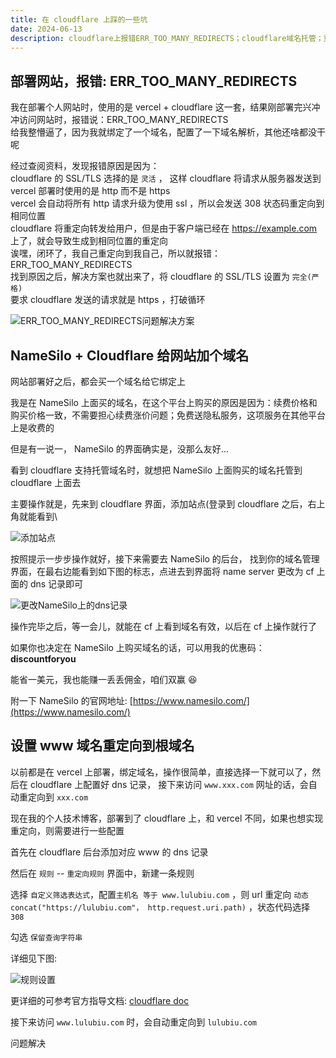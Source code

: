 ```yaml
---
title: 在 cloudflare 上踩的一些坑
date: 2024-06-13
description: cloudflare上报错ERR_TOO_MANY_REDIRECTS；cloudflare域名托管；重定向规则设置
---
```


## 部署网站，报错: ERR_TOO_MANY_REDIRECTS

我在部署个人网站时，使用的是 vercel + cloudflare 这一套，结果刚部署完兴冲冲访问网站时，报错说：ERR_TOO_MANY_REDIRECTS  
给我整懵逼了，因为我就绑定了一个域名，配置了一下域名解析，其他还啥都没干呢   

经过查阅资料，发现报错原因是因为：   
cloudflare 的 SSL/TLS 选择的是 `灵活` ， 这样 cloudflare 将请求从服务器发送到 vercel 部署时使用的是 http 而不是 https   
vercel 会自动将所有 http 请求升级为使用 ssl ，所以会发送 308 状态码重定向到相同位置   
cloudflare 将重定向转发给用户，但是由于客户端已经在 https://example.com 上了，就会导致生成到相同位置的重定向   
诶嘿，闭环了，我自己重定向到我自己，所以就报错： ERR_TOO_MANY_REDIRECTS   
找到原因之后，解决方案也就出来了，将 cloudflare 的 SSL/TLS 设置为 `完全(严格)`   
要求 cloudflare 发送的请求就是 https ，打破循环   

<img src="/assets/cloudflare-some-error/error.webp" loading="lazy" alt="ERR_TOO_MANY_REDIRECTS问题解决方案" />

## NameSilo + Cloudflare 给网站加个域名

网站部署好之后，都会买一个域名给它绑定上

我是在 NameSilo 上面买的域名，在这个平台上购买的原因是因为：续费价格和购买价格一致，不需要担心续费涨价问题；免费送隐私服务，这项服务在其他平台上是收费的

但是有一说一， NameSilo 的界面确实是，没那么友好...

看到 cloudflare 支持托管域名时，就想把 NameSilo 上面购买的域名托管到 cloudflare 上面去

主要操作就是，先来到 cloudflare 界面，添加站点(登录到 cloudflare 之后，右上角就能看到\

<img src="/assets/cloudflare-some-error/add-website.webp" loading="lazy" alt="添加站点" />

按照提示一步步操作就好，接下来需要去 NameSilo 的后台， 找到你的域名管理界面，在最右边能看到如下图的标志，点进去到界面将 name server 更改为 cf 上面的 dns 记录即可

<img src="/assets/cloudflare-some-error/change-dns.webp" loading="lazy" alt="更改NameSilo上的dns记录" />

操作完毕之后，等一会儿，就能在 cf 上看到域名有效，以后在 cf 上操作就行了

如果你也决定在 NameSilo 上购买域名的话，可以用我的优惠码： <strong> discountforyou </strong>

能省一美元，我也能赚一丢丢佣金，咱们双赢 😆

附一下 NameSilo 的官网地址: [https://www.namesilo.com/](https://www.namesilo.com/)

## 设置 www 域名重定向到根域名

以前都是在 vercel 上部署，绑定域名，操作很简单，直接选择一下就可以了，然后在 cloudflare 上配置好 dns 记录，
接下来访问 `www.xxx.com` 网址的话，会自动重定向到 `xxx.com`

现在我的个人技术博客，部署到了 cloudflare 上，和 vercel 不同，如果也想实现重定向，则需要进行一些配置

首先在 cloudflare 后台添加对应 www 的 dns 记录

然后在 `规则` -- `重定向规则` 界面中，新建一条规则

选择 `自定义筛选表达式`，配置`主机名 等于 www.lulubiu.com` ，则 url 重定向 `动态 concat("https://lulubiu.com"， http.request.uri.path)` ，状态代码选择 `308`

勾选 `保留查询字符串`

详细见下图:

<img src="/assets/cloudflare-some-error/config.webp" loading="lazy" alt="规则设置" />

更详细的可参考官方指导文档: [cloudflare doc](https://developers.cloudflare.com/rules/reference/page-rules-migration/#migrate-forwarding-url)

接下来访问 `www.lulubiu.com` 时，会自动重定向到 `lulubiu.com`

问题解决